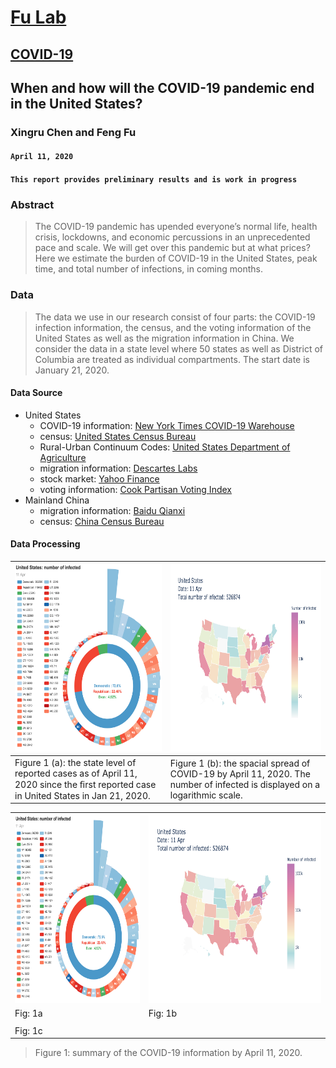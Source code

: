 # [Fu Lab](https://fudab.github.io) <img src="https://fudab.github.io/images/Logo.png" align = "right" alt="" width="50">
## [COVID-19](https://fudab.github.io/covid-19.md)

## When and how will the COVID-19 pandemic end in the United States?
### Xingru Chen and Feng Fu
#### `April 11, 2020`
#### `This report provides preliminary results and is work in progress`

### Abstract
> The COVID-19 pandemic has upended everyone’s normal life, health crisis, lockdowns, and economic percussions in an unprecedented pace and scale. We will get over this pandemic but at what prices? Here we estimate the burden of COVID-19 in the United States, peak time, and total number of infections, in coming months.

### Data
> The data we use in our research consist of four parts: the COVID-19 infection information, the census, and the voting information of the United States as well as the migration information in China. We consider the data in a state level where 50 states as well as District of Columbia are treated as individual compartments. The start date is January 21, 2020.

#### Data Source
* United States
  * COVID-19 information: [New York Times COVID-19 Warehouse](https://github.com/nytimes/covid-19-data)
  * census: [United States Census Bureau](https://simple.wikipedia.org/wiki/List_of_U.S._states_by_population)
  * Rural-Urban Continuum Codes: [United States Department of Agriculture](https://www.ers.usda.gov/data-products/rural-urban-continuum-codes/)
  * migration information: [Descartes Labs](https://github.com/descarteslabs/DL-COVID-19)
  * stock market: [Yahoo Finance](https://finance.yahoo.com/)
  * voting information: [Cook Partisan Voting Index](https://en.wikipedia.org/wiki/Cook_Partisan_Voting_Index)
* Mainland China
  * migration information: [Baidu Qianxi](https://qianxi.baidu.com)
  * census: [China Census Bureau](http://www.chamiji.com)
  
#### Data Processing

<img height="300" src="./figures_us/US_rose_2020-04-11.png" > | <img height="300" src="./figures_us/US_map.png" >
--- | --- 
Figure 1 (a): the state level of reported cases as of April 11, 2020 since the ﬁrst reported case in United States in Jan 21, 2020. | Figure 1 (b): the spacial spread of COVID-19 by April 11, 2020. The number of infected is displayed on a logarithmic scale.


<table class="tg">
  <tr>
    <th class="tg-0lax"><img height="300" src="./figures_us/US_rose_2020-04-11.png" > </th>
    <th class="tg-0lax"><img height="300" src="./figures_us/US_map.png" ></th>
  </tr>
  <tr>
    <td class="tg-0lax">Fig: 1a</td>
    <td class="tg-0lax">Fig: 1b</td>
  </tr>
  <tr>
    <td class="tg-0lax" colspan="2"></td>
  </tr>
  <tr>
    <td class="tg-0lax" colspan="2">Fig: 1c</td>
  </tr>
</table>

> Figure 1: summary of the COVID-19 information by April 11, 2020.





